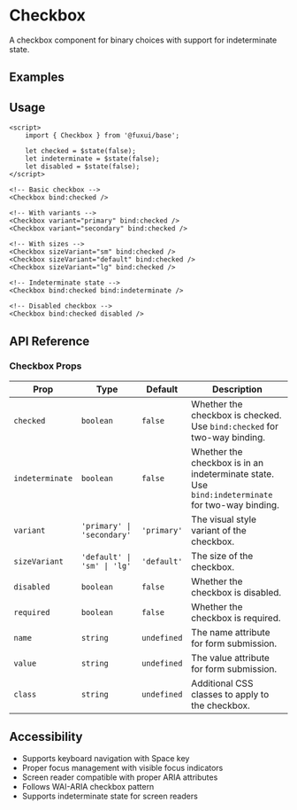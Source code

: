 <script>
	import Example from './Example.svelte';
</script>

# Checkbox

A checkbox component for binary choices with support for indeterminate state.

## Examples

<Example />

## Usage

```svelte
<script>
	import { Checkbox } from '@fuxui/base';

	let checked = $state(false);
	let indeterminate = $state(false);
	let disabled = $state(false);
</script>

<!-- Basic checkbox -->
<Checkbox bind:checked />

<!-- With variants -->
<Checkbox variant="primary" bind:checked />
<Checkbox variant="secondary" bind:checked />

<!-- With sizes -->
<Checkbox sizeVariant="sm" bind:checked />
<Checkbox sizeVariant="default" bind:checked />
<Checkbox sizeVariant="lg" bind:checked />

<!-- Indeterminate state -->
<Checkbox bind:checked bind:indeterminate />

<!-- Disabled checkbox -->
<Checkbox bind:checked disabled />
```

## API Reference

### Checkbox Props

| Prop | Type | Default | Description |
|------|------|---------|-------------|
| `checked` | `boolean` | `false` | Whether the checkbox is checked. Use `bind:checked` for two-way binding. |
| `indeterminate` | `boolean` | `false` | Whether the checkbox is in an indeterminate state. Use `bind:indeterminate` for two-way binding. |
| `variant` | `'primary' \| 'secondary'` | `'primary'` | The visual style variant of the checkbox. |
| `sizeVariant` | `'default' \| 'sm' \| 'lg'` | `'default'` | The size of the checkbox. |
| `disabled` | `boolean` | `false` | Whether the checkbox is disabled. |
| `required` | `boolean` | `false` | Whether the checkbox is required. |
| `name` | `string` | `undefined` | The name attribute for form submission. |
| `value` | `string` | `undefined` | The value attribute for form submission. |
| `class` | `string` | `undefined` | Additional CSS classes to apply to the checkbox. |

## Accessibility

- Supports keyboard navigation with Space key
- Proper focus management with visible focus indicators
- Screen reader compatible with proper ARIA attributes
- Follows WAI-ARIA checkbox pattern
- Supports indeterminate state for screen readers
